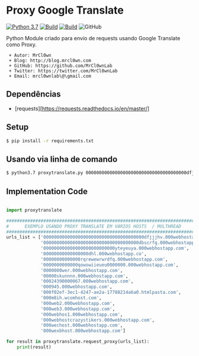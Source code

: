 # Proxy Google Translate

[![Python 3.7](https://img.shields.io/badge/python-3.7-yellow.svg)](https://www.python.org/)
[![Build](https://img.shields.io/badge/Supported_OS-Linux-orange.svg)]()
[![Build](https://img.shields.io/badge/Supported_OS-Mac-orange.svg)]()
![GitHub](https://img.shields.io/github/license/MrCl0wnLab/SenderMailgunPython?color=blue)

Python Module criado para envio de requests usando Google Translate como Proxy.

```
 + Autor: MrCl0wn
 + Blog: http://blog.mrcl0wn.com
 + GitHub: https://github.com/MrCl0wnLab
 + Twitter: https://twitter.com/MrCl0wnLab
 + Email: mrcl0wnlab\@\gmail.com
```

## Dependências

- [requests][https://requests.readthedocs.io/en/master/]

## Setup

```bash
$ pip install -r requirements.txt
```

## Usando via linha de comando
```bash
$ python3.7 proxytranslate.py 00000000000000000000000000000000000000dfjjjhv.000webhostapp.com 000000000000000000000000000000000000dbscrfg.000webhostapp.com
```

## Implementation Code

```python

import proxytranslate

#########################################################################
#      EXEMPLO USANDO PROXY TRANSLATE EM VARIOS HOSTS  / MULTHREAD      #
#########################################################################
urls_list = ['00000000000000000000000000000000000000dfjjjhv.000webhostapp.com',
             '000000000000000000000000000000000000dbscrfg.000webhostapp.com',
             '000000000000000000000000000yteyeuya.000webhostapp.com',
             '00000000000000000dhl.000webhostapp.co',
             '00000000000000rqrewewrwrdfq.000webhostapp.com',
             '0000000000000qowowiieueu0000000.000webhostapp.com',
             '0000000wer.000webhostapp.com',
             '00000skunnnn.000webhostapp.com',
             '00024390000067.000webhostapp.com',
             '000945.000webhostapp.com',
             '000f02ef-3ec1-4247-ae2a-17788214a6a0.htmlpasta.com',
             '000m8ih.wcomhost.com',
             '000web2.000webhostapp.com',
             '000web3.000webhostapp.com',
             '000webhos1.000webhostapp.com',
             '000webhostcrazystikers.000webhostapp.com',
             '000wechost.000webhostapp.com',
             '000wexbhost.000webhostapp.com']

for result in proxytranslate.request_proxy(urls_list):
    print(result)

```
